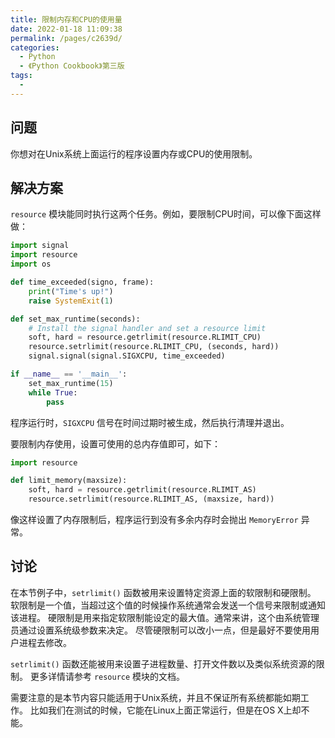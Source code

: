 ```yaml
---
title: 限制内存和CPU的使用量
date: 2022-01-18 11:09:38
permalink: /pages/c2639d/
categories:
  - Python
  - 《Python Cookbook》第三版
tags:
  - 
---
```


## 问题

你想对在Unix系统上面运行的程序设置内存或CPU的使用限制。

## 解决方案

`resource` 模块能同时执行这两个任务。例如，要限制CPU时间，可以像下面这样做：

```python
import signal
import resource
import os

def time_exceeded(signo, frame):
    print("Time's up!")
    raise SystemExit(1)

def set_max_runtime(seconds):
    # Install the signal handler and set a resource limit
    soft, hard = resource.getrlimit(resource.RLIMIT_CPU)
    resource.setrlimit(resource.RLIMIT_CPU, (seconds, hard))
    signal.signal(signal.SIGXCPU, time_exceeded)

if __name__ == '__main__':
    set_max_runtime(15)
    while True:
        pass
```

程序运行时，`SIGXCPU` 信号在时间过期时被生成，然后执行清理并退出。

要限制内存使用，设置可使用的总内存值即可，如下：

```python
import resource

def limit_memory(maxsize):
    soft, hard = resource.getrlimit(resource.RLIMIT_AS)
    resource.setrlimit(resource.RLIMIT_AS, (maxsize, hard))
```

像这样设置了内存限制后，程序运行到没有多余内存时会抛出 `MemoryError` 异常。

## 讨论

在本节例子中，`setrlimit()` 函数被用来设置特定资源上面的软限制和硬限制。 软限制是一个值，当超过这个值的时候操作系统通常会发送一个信号来限制或通知该进程。 硬限制是用来指定软限制能设定的最大值。通常来讲，这个由系统管理员通过设置系统级参数来决定。 尽管硬限制可以改小一点，但是最好不要使用用户进程去修改。

`setrlimit()` 函数还能被用来设置子进程数量、打开文件数以及类似系统资源的限制。 更多详情请参考 `resource` 模块的文档。

需要注意的是本节内容只能适用于Unix系统，并且不保证所有系统都能如期工作。 比如我们在测试的时候，它能在Linux上面正常运行，但是在OS X上却不能。